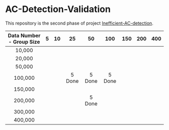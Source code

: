 # AC-Detection-Validation

This repository is the second phase of
project [Inefficient-AC-detection](https://github.com/MighTy-Weaver/Inefficient-AC-detection).

| Data Number - Group Size | 5 | 10 | 25 | 50 | 100 | 150 | 200 | 400 |
|:------------------------:|:-:|:--:|:--:|:--:|:---:|:---:|:---:|:---:|
| 10,000 | | | | | | | | |
| 20,000 | | | | | | | | |
| 50,000 | | | | | | | | |
| 100,000 | | | 5 Done | 5 Done | 5 Done | | | |
| 150,000 | | | |  | | | | |
| 200,000 | | | | 5 Done | | | | |
| 300,000 | | | | | | | | |
| 400,000 | | | | | | | | |